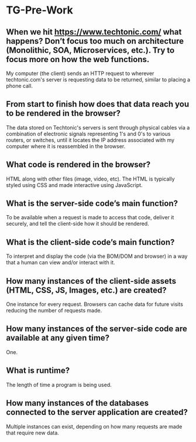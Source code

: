 # TG-Pre-Work

## When we hit https://www.techtonic.com/ what happens? Don’t focus too much on architecture (Monolithic, SOA, Microservices, etc.). Try to focus more on how the web functions.

My computer (the client) sends an HTTP request to wherever techtonic.com's server is requesting data to be returned, similar to placing a phone call.

## From start to finish how does that data reach you to be rendered in the browser?

The data stored on Techtonic's servers is sent through physical cables via a combination of electronic signals representing 1's and 0's to various routers, or switches, until it locates the IP address associated with my computer where it is reassembled in the browser.

## What code is rendered in the browser?

HTML along with other files (image, video, etc). The HTML is typically styled using CSS and made interactive using JavaScript.

## What is the server-side code’s main function?

To be available when a request is made to access that code, deliver it securely, and tell the client-side how it should be rendered.

## What is the client-side code’s main function?

To interpret and display the code (via the BOM/DOM and browser) in a way that a human can view and/or interact with it.

## How many instances of the client-side assets (HTML, CSS, JS, Images, etc.) are created?

One instance for every request. Browsers can cache data for future visits reducing the number of requests made.

## How many instances of the server-side code are available at any given time?

One.

## What is runtime?

The length of time a program is being used.

## How many instances of the databases connected to the server application are created?

Multiple instances can exist, depending on how many requests are made that require new data.
